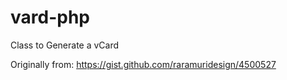 # vard-php
Class to Generate a vCard

Originally from: https://gist.github.com/raramuridesign/4500527
